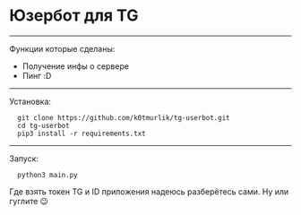 # Юзербот для TG
___
Функции которые сделаны:
- Получение инфы о сервере
- Пинг :D

___
Установка:
```
  git clone https://github.com/k0tmurlik/tg-userbot.git
  cd tg-userbot
  pip3 install -r requirements.txt
```
---
Запуск:
```
  python3 main.py
```
Где взять токен TG и ID приложения надеюсь разберётесь сами. Ну или гуглите 😉
